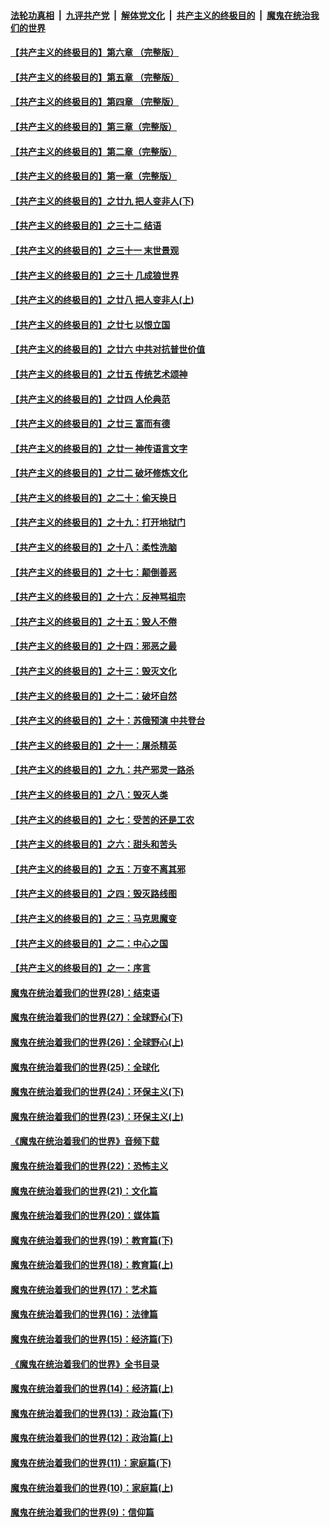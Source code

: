 ####  [法轮功真相](../../../../basic/blob/master/README.md?t=06061701) &nbsp;|&nbsp; [九评共产党](../../../../9ping.md/blob/master/README.md?t=06061701) &nbsp;|&nbsp; [解体党文化](../../../../jtdwh.md/blob/master/README.md?t=06061701)  &nbsp;|&nbsp; [共产主义的终极目的](../../../../gczydzjmd.md/blob/master/README.md?t=06061701) &nbsp;|&nbsp; [魔鬼在统治我们的世界](../../../../mgztzwmdsj.md/blob/master/README.md?t=06061701) 

#### [【共产主义的终极目的】第六章 （完整版）](../pages/nsc422/n11428913.md?t=06061701) 

#### [【共产主义的终极目的】第五章 （完整版）](../pages/nsc422/n11428912.md?t=06061701) 

#### [【共产主义的终极目的】第四章 （完整版）](../pages/nsc422/n11428907.md?t=06061701) 

#### [【共产主义的终极目的】第三章（完整版）](../pages/nsc422/n11428848.md?t=06061701) 

#### [【共产主义的终极目的】第二章（完整版）](../pages/nsc422/n11428831.md?t=06061701) 

#### [【共产主义的终极目的】第一章（完整版）](../pages/nsc422/n11417651.md?t=06061701) 

#### [【共产主义的终极目的】之廿九 把人变非人(下)](../pages/nsc422/n11344140.md?t=06061701) 

#### [【共产主义的终极目的】之三十二 结语](../pages/nsc422/n11360535.md?t=06061701) 

#### [【共产主义的终极目的】之三十一 末世景观](../pages/nsc422/n11351129.md?t=06061701) 

#### [【共产主义的终极目的】之三十 几成狼世界](../pages/nsc422/n11348280.md?t=06061701) 

#### [【共产主义的终极目的】之廿八 把人变非人(上)](../pages/nsc422/n11340492.md?t=06061701) 

#### [【共产主义的终极目的】之廿七 以恨立国](../pages/nsc422/n11336944.md?t=06061701) 

#### [【共产主义的终极目的】之廿六 中共对抗普世价值](../pages/nsc422/n11324785.md?t=06061701) 

#### [【共产主义的终极目的】之廿五 传统艺术颂神](../pages/nsc422/n11296396.md?t=06061701) 

#### [【共产主义的终极目的】之廿四 人伦典范](../pages/nsc422/n11296397.md?t=06061701) 

#### [【共产主义的终极目的】之廿三 富而有德](../pages/nsc422/n11283598.md?t=06061701) 

#### [【共产主义的终极目的】之廿一 神传语言文字](../pages/nsc422/n11263265.md?t=06061701) 

#### [【共产主义的终极目的】之廿二 破坏修炼文化](../pages/nsc422/n11245728.md?t=06061701) 

#### [【共产主义的终极目的】之二十：偷天换日](../pages/nsc422/n11238846.md?t=06061701) 

#### [【共产主义的终极目的】之十九：打开地狱门](../pages/nsc422/n11206376.md?t=06061701) 

#### [【共产主义的终极目的】之十八：柔性洗脑](../pages/nsc422/n11199994.md?t=06061701) 

#### [【共产主义的终极目的】之十七：颠倒善恶](../pages/nsc422/n11179782.md?t=06061701) 

#### [【共产主义的终极目的】之十六：反神骂祖宗](../pages/nsc422/n11166798.md?t=06061701) 

#### [【共产主义的终极目的】之十五：毁人不倦](../pages/nsc422/n11166792.md?t=06061701) 

#### [【共产主义的终极目的】之十四：邪恶之最](../pages/nsc422/n11150249.md?t=06061701) 

#### [【共产主义的终极目的】之十三：毁灭文化](../pages/nsc422/n11135227.md?t=06061701) 

#### [【共产主义的终极目的】之十二：破坏自然](../pages/nsc422/n11135214.md?t=06061701) 

#### [【共产主义的终极目的】之十：苏俄预演 中共登台](../pages/nsc422/n11118424.md?t=06061701) 

#### [【共产主义的终极目的】之十一：屠杀精英](../pages/nsc422/n11118442.md?t=06061701) 

#### [【共产主义的终极目的】之九：共产邪灵一路杀](../pages/nsc422/n11114139.md?t=06061701) 

#### [【共产主义的终极目的】之八：毁灭人类](../pages/nsc422/n11108503.md?t=06061701) 

#### [【共产主义的终极目的】之七：受苦的还是工农](../pages/nsc422/n11101809.md?t=06061701) 

#### [【共产主义的终极目的】之六：甜头和苦头](../pages/nsc422/n11096971.md?t=06061701) 

#### [【共产主义的终极目的】之五：万变不离其邪](../pages/nsc422/n11091285.md?t=06061701) 

#### [【共产主义的终极目的】之四：毁灭路线图](../pages/nsc422/n11086284.md?t=06061701) 

#### [【共产主义的终极目的】之三：马克思魔变](../pages/nsc422/n11061941.md?t=06061701) 

#### [【共产主义的终极目的】之二：中心之国](../pages/nsc422/n11047728.md?t=06061701) 

#### [【共产主义的终极目的】之一：序言](../pages/nsc422/n11086077.md?t=06061701) 

#### [魔鬼在统治着我们的世界(28)：结束语](../pages/nsc422/n10936246.md?t=06061701) 

#### [魔鬼在统治着我们的世界(27)：全球野心(下)](../pages/nsc422/n10928319.md?t=06061701) 

#### [魔鬼在统治着我们的世界(26)：全球野心(上)](../pages/nsc422/n10900318.md?t=06061701) 

#### [魔鬼在统治着我们的世界(25)：全球化](../pages/nsc422/n10788205.md?t=06061701) 

#### [魔鬼在统治着我们的世界(24)：环保主义(下)](../pages/nsc422/n10695307.md?t=06061701) 

#### [魔鬼在统治着我们的世界(23)：环保主义(上)](../pages/nsc422/n10688613.md?t=06061701) 

#### [《魔鬼在统治着我们的世界》音频下载](../pages/nsc422/n10635553.md?t=06061701) 

#### [魔鬼在统治着我们的世界(22)：恐怖主义](../pages/nsc422/n10614727.md?t=06061701) 

#### [魔鬼在统治着我们的世界(21)：文化篇](../pages/nsc422/n10597706.md?t=06061701) 

#### [魔鬼在统治着我们的世界(20)：媒体篇](../pages/nsc422/n10586579.md?t=06061701) 

#### [魔鬼在统治着我们的世界(19)：教育篇(下)](../pages/nsc422/n10564808.md?t=06061701) 

#### [魔鬼在统治着我们的世界(18)：教育篇(上)](../pages/nsc422/n10526970.md?t=06061701) 

#### [魔鬼在统治着我们的世界(17)：艺术篇](../pages/nsc422/n10499093.md?t=06061701) 

#### [魔鬼在统治着我们的世界(16)：法律篇](../pages/nsc422/n10485969.md?t=06061701) 

#### [魔鬼在统治着我们的世界(15)：经济篇(下)](../pages/nsc422/n10469975.md?t=06061701) 

#### [《魔鬼在统治着我们的世界》全书目录](../pages/nsc422/n10464261.md?t=06061701) 

#### [魔鬼在统治着我们的世界(14)：经济篇(上)](../pages/nsc422/n10457370.md?t=06061701) 

#### [魔鬼在统治着我们的世界(13)：政治篇(下)](../pages/nsc422/n10448270.md?t=06061701) 

#### [魔鬼在统治着我们的世界(12)：政治篇(上)](../pages/nsc422/n10444576.md?t=06061701) 

#### [魔鬼在统治着我们的世界(11)：家庭篇(下)](../pages/nsc422/n10440961.md?t=06061701) 

#### [魔鬼在统治着我们的世界(10)：家庭篇(上)](../pages/nsc422/n10435448.md?t=06061701) 

#### [魔鬼在统治着我们的世界(9)：信仰篇](../pages/nsc422/n10432159.md?t=06061701) 

